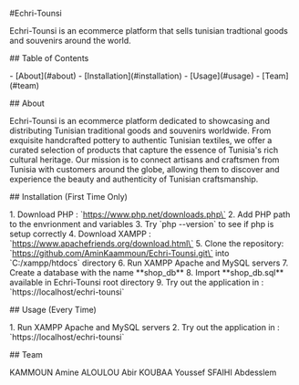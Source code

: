 #Echri-Tounsi

Echri-Tounsi is an ecommerce platform that sells tunisian tradtional
goods and souvenirs around the world.

\## Table of Contents

\- \[About\](#about) - \[Installation\](#installation) -
\[Usage\](#usage) - \[Team\](#team)

\## About

Echri-Tounsi is an ecommerce platform dedicated to showcasing and
distributing Tunisian traditional goods and souvenirs worldwide. From
exquisite handcrafted pottery to authentic Tunisian textiles, we offer a
curated selection of products that capture the essence of Tunisia\'s
rich cultural heritage. Our mission is to connect artisans and craftsmen
from Tunisia with customers around the globe, allowing them to discover
and experience the beauty and authenticity of Tunisian craftsmanship.

\## Installation (First Time Only)

1\. Download PHP : \`https://www.php.net/downloads.php\` 2. Add PHP path
to the envrionment and variables 3. Try \`php \--version\` to see if php
is setup correctly 4. Download XAMPP :
\`https://www.apachefriends.org/download.html\` 5. Clone the repository:
\`https://github.com/AminKaammoun/Echri-Tounsi.git\` into
\`C:/xampp/htdocs\` directory 6. Run XAMPP Apache and MySQL servers 7.
Create a database with the name \*\*shop_db\*\* 8. Import
\*\*shop_db.sql\*\* available in Echri-Tounsi root directory 9. Try out
the application in : \`https://localhost/echri-tounsi\`

\## Usage (Every Time)

1\. Run XAMPP Apache and MySQL servers 2. Try out the application in :
\`https://localhost/echri-tounsi\`

\## Team

KAMMOUN Amine ALOULOU Abir KOUBAA Youssef SFAIHI Abdesslem
